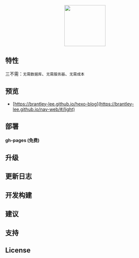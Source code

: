 <p align="center">
  <a>
    <img src="source/img/logo.png" width="130" />
  </a>
</p>

## 特性

三不需：`无需数据库`、`无需服务器`、`无需成本`

## 预览

- [https://brantley-lee.github.io/hexo-blog](https://brantley-lee.github.io/nav-web/#/light)

## 部署

#### gh-pages (免费)


## 升级

## 更新日志

## 开发构建

## 建议

## 支持

## License

